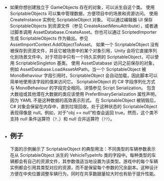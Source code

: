 - 如果你想创建独立于 GameObjects 存在的对象，可以派生自这个类。
  使用 ScriptableObjects 可以集中管理数据，方便项目中的场景和资源访问。
  使用 CreateInstance 实例化 ScriptableObject 对象。
  可以通过编辑器 UI 保存 ScriptableObjects 到资源文件（参见 CreateAssetMenuAttribute），或者通过脚本调用 AssetDatabase.CreateAsset。你也可以通过 ScriptedImporter 生成 ScriptableObjects 作为输出。参见 AssetImportContext.AddObjectToAsset。
  如果一个 ScriptableObject 没有被保存到资源文件，并且它被场景中的某个对象引用，Unity 会将它直接序列化到场景文件中。对于项目中只有一个持久实例的 ScriptableObject，可以使用 ScriptableSingleton<T0> 基类。
  使用 AssetDatabase 访问之前保存的对象，例如 AssetDatabase.LoadAssetAtPath。当一个 ScriptableObject 被 MonoBehaviour 字段引用时，ScriptableObject 会自动加载，因此脚本可以简单地使用该字段的值来访问它。
  ScriptableObject 的 C# 字段序列化方式与 MonoBehaviour 的字段完全相同。详情参见 Script Serialization。
  包含大数组或其他潜在大数据的类应该使用 PreferBinarySerialization 属性声明，因为 YAML 不是这种数据的高效表示形式。
  在 ScriptableObject 被销毁后，C# 对象会保留在内存中，直到垃圾回收。处于这种状态的 ScriptableObject 表现得像是 null。例如，对于“obj == null”检查会返回 true。然而，这个类不支持 null 条件运算符（`?.`）和 null 合并运算符（`??`）。
- ## 例子
  下面的示例展示了 ScriptableObject 的典型用法：不同类型的车辆参数表示在从 ScriptableObject 派生的 VehicleTypeInfo 类的字段中。每种类型的车辆都会有自己的资源文件，其参数值适当地设置为该类型。游戏中的每个车辆实例都会引用其类型对应的资源，而不是保留每个参数的冗余副本。这种设计方便在中央位置调整车辆行为，同时在共享数据量较大时也有助于提升性能。